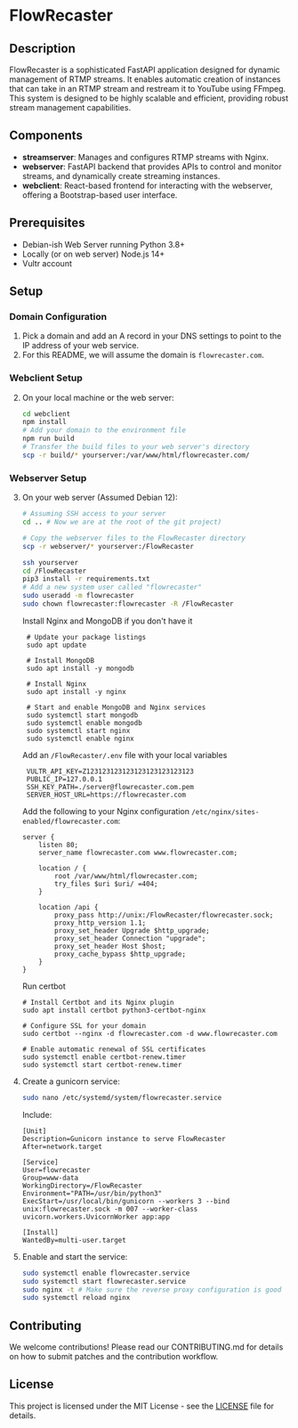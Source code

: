 # FlowRecaster

## Description
FlowRecaster is a sophisticated FastAPI application designed for dynamic management of RTMP streams. It enables automatic creation of instances that can take in an RTMP stream and restream it to YouTube using FFmpeg. This system is designed to be highly scalable and efficient, providing robust stream management capabilities.

## Components
- **streamserver**: Manages and configures RTMP streams with Nginx.
- **webserver**: FastAPI backend that provides APIs to control and monitor streams, and dynamically create streaming instances.
- **webclient**: React-based frontend for interacting with the webserver, offering a Bootstrap-based user interface.

## Prerequisites
- Debian-ish Web Server running Python 3.8+
- Locally (or on web server) Node.js 14+
- Vultr account

## Setup
### Domain Configuration
1. Pick a domain and add an A record in your DNS settings to point to the IP address of your web service.
2. For this README, we will assume the domain is `flowrecaster.com`.

### Webclient Setup
2. On your local machine or the web server:
   ```bash
   cd webclient
   npm install
   # Add your domain to the environment file
   npm run build
   # Transfer the build files to your web server's directory
   scp -r build/* yourserver:/var/www/html/flowrecaster.com/
   ```

### Webserver Setup
3. On your web server (Assumed Debian 12):
   ```bash
   # Assuming SSH access to your server
   cd .. # Now we are at the root of the git project)
   
   # Copy the webserver files to the FlowRecaster directory
   scp -r webserver/* yourserver:/FlowRecaster
   
   ssh yourserver
   cd /FlowRecaster
   pip3 install -r requirements.txt
   # Add a new system user called "flowrecaster"
   sudo useradd -m flowrecaster
   sudo chown flowrecaster:flowrecaster -R /FlowRecaster
   ```

   Install Nginx and MongoDB if you don't have it
   ```
    # Update your package listings
    sudo apt update
    
    # Install MongoDB
    sudo apt install -y mongodb
    
    # Install Nginx
    sudo apt install -y nginx
    
    # Start and enable MongoDB and Nginx services
    sudo systemctl start mongodb
    sudo systemctl enable mongodb
    sudo systemctl start nginx
    sudo systemctl enable nginx
   ```

   Add an `/FlowRecaster/.env` file with your local variables
   ```
    VULTR_API_KEY=Z123123123123123123123123123
    PUBLIC_IP=127.0.0.1
    SSH_KEY_PATH=./server@flowrecaster.com.pem
    SERVER_HOST_URL=https://flowrecaster.com
   ```
   
   Add the following to your Nginx configuration `/etc/nginx/sites-enabled/flowrecaster.com`:
   ```
   server {
       listen 80;
       server_name flowrecaster.com www.flowrecaster.com;

       location / {
           root /var/www/html/flowrecaster.com;
           try_files $uri $uri/ =404;
       }

       location /api {
           proxy_pass http://unix:/FlowRecaster/flowrecaster.sock;
           proxy_http_version 1.1;
           proxy_set_header Upgrade $http_upgrade;
           proxy_set_header Connection "upgrade";
           proxy_set_header Host $host;
           proxy_cache_bypass $http_upgrade;
       }
   }
   ```

   Run certbot
   ```
   # Install Certbot and its Nginx plugin
   sudo apt install certbot python3-certbot-nginx
   
   # Configure SSL for your domain
   sudo certbot --nginx -d flowrecaster.com -d www.flowrecaster.com
   
   # Enable automatic renewal of SSL certificates
   sudo systemctl enable certbot-renew.timer
   sudo systemctl start certbot-renew.timer
   ```

5. Create a gunicorn service:
   ```bash
   sudo nano /etc/systemd/system/flowrecaster.service
   ```
   Include:
   ```
   [Unit]
   Description=Gunicorn instance to serve FlowRecaster
   After=network.target

   [Service]
   User=flowrecaster
   Group=www-data
   WorkingDirectory=/FlowRecaster
   Environment="PATH=/usr/bin/python3"
   ExecStart=/usr/local/bin/gunicorn --workers 3 --bind unix:flowrecaster.sock -m 007 --worker-class uvicorn.workers.UvicornWorker app:app

   [Install]
   WantedBy=multi-user.target
   ```

6. Enable and start the service:
   ```bash
   sudo systemctl enable flowrecaster.service
   sudo systemctl start flowrecaster.service
   sudo nginx -t # Make sure the reverse proxy configuration is good
   sudo systemctl reload nginx
   ```

## Contributing
We welcome contributions! Please read our CONTRIBUTING.md for details on how to submit patches and the contribution workflow.

## License
This project is licensed under the MIT License - see the [LICENSE](LICENSE) file for details.
